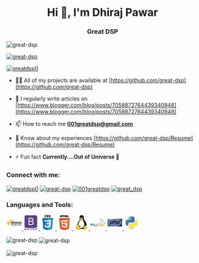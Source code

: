 <h1 align="center">Hi 👋, I'm Dhiraj Pawar</h1>
<h3 align="center">Great DSP</h3>

<p align="left"> <img src="https://komarev.com/ghpvc/?username=great-dsp&label=Profile%20views&color=0e75b6&style=flat" alt="great-dsp" /> </p>

<p align="left"> <a href="https://github.com/ryo-ma/github-profile-trophy"><img src="https://github-profile-trophy.vercel.app/?username=great-dsp" alt="great-dsp" /></a> </p>

<p align="left"> <a href="https://twitter.com/greatdsp0" target="blank"><img src="https://img.shields.io/twitter/follow/greatdsp0?logo=twitter&style=for-the-badge" alt="greatdsp0" /></a> </p>

- 👨‍💻 All of my projects are available at [https://github.com/great-dsp](https://github.com/great-dsp)

- 📝 I regularly write articles on [https://www.blogger.com/blog/posts/7058872764439340948](https://www.blogger.com/blog/posts/7058872764439340948)

- 📫 How to reach me **001greatdsp@gmail.com**

- 📄 Know about my experiences [https://github.com/great-dsp/Resume](https://github.com/great-dsp/Resume)

- ⚡ Fun fact **Currently....Out of Universe 🌌**

<h3 align="left">Connect with me:</h3>
<p align="left">
<a href="https://twitter.com/greatdsp0" target="blank"><img align="center" src="https://raw.githubusercontent.com/rahuldkjain/github-profile-readme-generator/master/src/images/icons/Social/twitter.svg" alt="greatdsp0" height="30" width="40" /></a>
<a href="https://linkedin.com/in/great-dsp" target="blank"><img align="center" src="https://raw.githubusercontent.com/rahuldkjain/github-profile-readme-generator/master/src/images/icons/Social/linked-in-alt.svg" alt="great-dsp" height="30" width="40" /></a>
<a href="https://codesandbox.com/001greatdsp" target="blank"><img align="center" src="https://cdn.jsdelivr.net/npm/simple-icons@3.0.1/icons/codesandbox.svg" alt="001greatdsp" height="30" width="40" /></a>
<a href="https://instagram.com/great_dsp" target="blank"><img align="center" src="https://raw.githubusercontent.com/rahuldkjain/github-profile-readme-generator/master/src/images/icons/Social/instagram.svg" alt="great_dsp" height="30" width="40" /></a>
</p>

<h3 align="left">Languages and Tools:</h3>
<p align="left"> <a href="https://aws.amazon.com" target="_blank"> <img src="https://raw.githubusercontent.com/devicons/devicon/master/icons/amazonwebservices/amazonwebservices-original-wordmark.svg" alt="aws" width="40" height="40"/> </a> <a href="https://getbootstrap.com" target="_blank"> <img src="https://raw.githubusercontent.com/devicons/devicon/master/icons/bootstrap/bootstrap-plain-wordmark.svg" alt="bootstrap" width="40" height="40"/> </a> <a href="https://www.w3schools.com/css/" target="_blank"> <img src="https://raw.githubusercontent.com/devicons/devicon/master/icons/css3/css3-original-wordmark.svg" alt="css3" width="40" height="40"/> </a> <a href="https://www.w3.org/html/" target="_blank"> <img src="https://raw.githubusercontent.com/devicons/devicon/master/icons/html5/html5-original-wordmark.svg" alt="html5" width="40" height="40"/> </a> <a href="https://www.linux.org/" target="_blank"> <img src="https://raw.githubusercontent.com/devicons/devicon/master/icons/linux/linux-original.svg" alt="linux" width="40" height="40"/> </a> <a href="https://www.mysql.com/" target="_blank"> <img src="https://raw.githubusercontent.com/devicons/devicon/master/icons/mysql/mysql-original-wordmark.svg" alt="mysql" width="40" height="40"/> </a> <a href="https://www.php.net" target="_blank"> <img src="https://raw.githubusercontent.com/devicons/devicon/master/icons/php/php-original.svg" alt="php" width="40" height="40"/> </a> <a href="https://www.python.org" target="_blank"> <img src="https://raw.githubusercontent.com/devicons/devicon/master/icons/python/python-original.svg" alt="python" width="40" height="40"/> </a> </p>

<p><img align="left" src="https://github-readme-stats.vercel.app/api/top-langs?username=great-dsp&show_icons=true&locale=en&layout=compact" alt="great-dsp" /></p>

<p>&nbsp;<img align="center" src="https://github-readme-stats.vercel.app/api?username=great-dsp&show_icons=true&locale=en" alt="great-dsp" /></p>

<p><img align="center" src="https://github-readme-streak-stats.herokuapp.com/?user=great-dsp&" alt="great-dsp" /></p>
